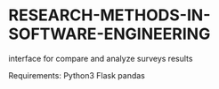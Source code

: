 # RESEARCH-METHODS-IN-SOFTWARE-ENGINEERING
interface for compare and analyze surveys results


Requirements:
Python3
Flask
pandas
